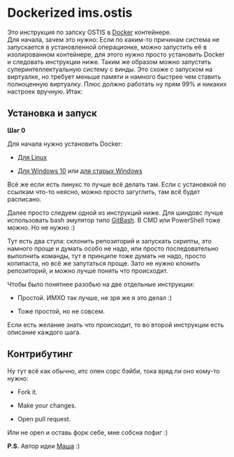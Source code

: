 # Dockerized ims.ostis

Это инструкция по запску OSTIS в [Docker](https://www.docker.com/ "Docker") контейнере.  
Для начала, зачем это нужно: Если по каким-то причинам система не запускается в установленной операционке, можно запустить её в изолированном контейнере, для этого нужно просто установить Docker и следовать инструкции ниже. Таким же образом можно запустить суперинтеллектуальную систему с винды. Это схоже с запуском на виртуалке, но требует меньше памяти и намного быстрее чем ставить полноценную виртуалку. Плюс должно работать ну прям 99% и никаких настроек вручную. Итак:

## Установка и запуск

**Шаг 0**

Для начала нужно установить Docker:

* [Для Linux](https://www.digitalocean.com/community/tutorials/docker-ubuntu-16-04-ru "Установка Docker на Ubuntu")

* [Для Windows 10](https://hub.docker.com/editions/community/docker-ce-desktop-windows "Установка Docker на Windows 10") или [для старых Windows](https://docs.docker.com/toolbox/overview/ "Установка Docker на старых Windows")

Всё же если есть линукс то лучше всё делать там. Если с установкой по ссылкам что-то неясно, можно просто загуглить, там всё будет расписано.

Далее просто следуем одной из инструкций ниже. Для шиндовс лучше использовать bash эмулятор типо [GitBash](https://gitforwindows.org/ "GitBash"). В CMD или PowerShell тоже можно. Но не нужно :)

Тут есть два стула: склонить репозиторий и запускать скрипты, это намного проще и думать особо не надо, или просто последовательно выполнить команды, тут в принципе тоже думать не надо, просто копипаста, но всё же запутаться проще. Зато не нужно клонить репозиторий, и можно лучше понять что происходит.

Чтобы было понятнее разобью на две отдельные инструкции:

* Простой. ИМХО так лучше, не зря же я это делал :)

* Тоже простой, но не совсем.

Если есть желание знать что происходит, то во второй инструкции есть описание каждого шага.

## Контрибутинг

Ну тут всё как обычно, итс опен сорс бэйби, тока вряд ли оно кому-то нужно:

* Fork it.

* Make your changes.

* Open pull request.

Или не open и оставь форк себе, мне собсна пофиг :)

**P.S.** Автор идеи [Маша](https://github.com/idealasgas "GitHub Маши") :)
